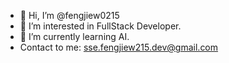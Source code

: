 - 👋 Hi, I’m @fengjiew0215
- 👀 I’m interested in FullStack Developer.
- 🌱 I’m currently learning AI.
- Contact to me: sse.fengjiew215.dev@gmail.com

<!---
FengJie0215/FengJie0215 is a ✨ special ✨ repository because its `README.md` (this file) appears on your GitHub profile.
You can click the Preview link to take a look at your changes.
--->
